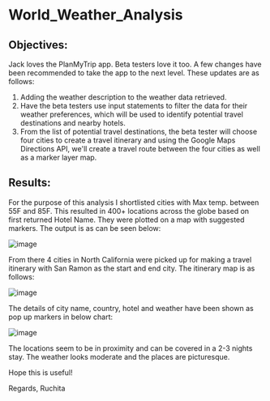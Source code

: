 # World_Weather_Analysis

## Objectives:

Jack loves the PlanMyTrip app. Beta testers love it too. A few changes have been recommended to take the app to the next level. 
These updates are as follows:

1. Adding the weather description to the weather data retrieved. 
2. Have the beta testers use input statements to filter the data for their weather preferences, which will be used to identify potential travel destinations and nearby hotels. 
3. From the list of potential travel destinations, the beta tester will choose four cities to create a travel itinerary and using the Google Maps Directions API, we'll create a travel route between the four cities as well as a marker layer map.



## Results:

For the purpose of this analysis I shortlisted cities with Max temp. between 55F and 85F. This resulted in 400+ locations across the globe based on first returned Hotel Name. They were plotted on a map with suggested markers. The output is as can be seen below:


![image](https://user-images.githubusercontent.com/102870991/173254567-512dbc47-5aa3-4fa2-a7b1-a07142647cdb.png)


From there 4 cities in North California were picked up for making a travel itinerary with San Ramon as the start and end city. The itinerary map is as follows:

![image](https://user-images.githubusercontent.com/102870991/173254606-b05cf2f7-02c1-4029-8eaa-4ff6cd46ee15.png)


The details of city name, country, hotel and weather have been shown as pop up markers in below chart:

![image](https://user-images.githubusercontent.com/102870991/173254635-c49b1f96-c9eb-4efa-b747-f4c2bf91cbe8.png)


The locations seem to be in proximity and can be covered in a 2-3 nights stay. The weather looks moderate and the places are picturesque.

Hope this is useful!

Regards,
Ruchita
